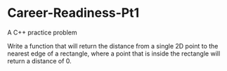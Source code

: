# Career-Readiness-Pt1
A C++ practice problem




Write a function that will return the distance from a single 2D point to the nearest edge of a rectangle, where a point that is inside the rectangle will return a distance of 0.
